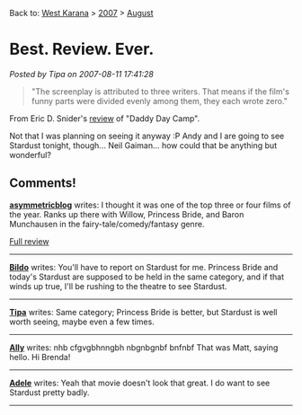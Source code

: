 Back to: [West Karana](/posts/westkarana.md) > [2007](/posts/2007/westkarana.md) > [August](./westkarana.md)
# Best. Review. Ever.

*Posted by Tipa on 2007-08-11 17:41:28*


> "The screenplay is attributed to three writers. That means if the film's funny parts were divided evenly among them, they each wrote zero."


From Eric D. Snider's [review](http://www.ericdsnider.com/movies/daddy-day-camp/) of "Daddy Day Camp".

Not that I was planning on seeing it anyway :P Andy and I are going to see Stardust tonight, though... Neil Gaiman... how could that be anything but wonderful?
## Comments!

**[asymmetricblog](http://nelsonguirado.com)** writes: I thought it was one of the top three or four films of the year. Ranks up there with Willow, Princess Bride, and Baron Munchausen in the fairy-tale/comedy/fantasy genre. 

[Full review](http://www.nelsonguirado.com/index.php/reviews/2007/08/11/movie_review_stardust_best_film_of_the_y)

---

**[Bildo](http://bildos.blogspot.com)** writes: You'll have to report on Stardust for me. Princess Bride and today's Stardust are supposed to be held in the same category, and if that winds up true, I'll be rushing to the theatre to see Stardust.

---

**[Tipa](https://chasingdings.com)** writes: Same category; Princess Bride is better, but Stardust is well worth seeing, maybe even a few times.

---

**[Ally](http://toomanyanimals.blogspot.com)** writes: nhb cfgvgbhnngbh nbgnbgnbf bnfnbf 
That was Matt, saying hello. Hi Brenda!

---

**[Adele](http://www.adelecaelia.wordpress.com)** writes: Yeah that movie doesn't look that great. I do want to see Stardust pretty badly.

---

